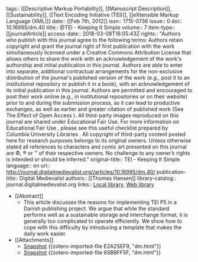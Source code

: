 tags:: [[Descriptive Markup Portability]], [[Manuscript Description]], [[Sustainability]], [[Text Encoding Initiative (TEI)]], [[eXtensible Markup Language (XML)]]
date:: [[Feb 7th, 2012]]
issn:: 1715-0736
issue:: 0
doi:: 10.16995/dm.40
title:: @TEI - Keeping It Simple
volume:: 7
item-type:: [[journalArticle]]
access-date:: 2018-03-08T16:05:43Z
rights:: "Authors who publish with this journal agree to the following terms:    Authors retain copyright and grant the journal right of first publication with the work simultaneously licensed under a  Creative Commons Attribution License  that allows others to share the work with an acknowledgement of the work's authorship and initial publication in this journal.  Authors are able to enter into separate, additional contractual arrangements for the non-exclusive distribution of the journal's published version of the work (e.g., post it to an institutional repository or publish it in a book), with an acknowledgement of its initial publication in this journal.  Authors are permitted and encouraged to post their work online (e.g., in institutional repositories or on their website) prior to and during the submission process, as it can lead to productive exchanges, as well as earlier and greater citation of published work (See  The Effect of Open Access ).  All third-party images reproduced on this journal are shared under Educational Fair Use. For more information on  Educational Fair Use , please see  this useful checklist prepared by Columbia University Libraries .   All copyright  of third-party content posted here for research purposes belongs to its original owners.  Unless otherwise stated all references to characters and comic art presented on this journal are ©, ® or ™ of their respective owners. No challenge to any owner’s rights is intended or should be inferred."
original-title:: TEI - Keeping It Simple
language:: en
url:: http://journal.digitalmedievalist.org//articles/10.16995/dm.40/
publication-title:: Digital Medievalist
authors:: [[Thomas Hansen]]
library-catalog:: journal.digitalmedievalist.org
links:: [Local library](zotero://select/groups/2386895/items/HQZK62GR), [Web library](https://www.zotero.org/groups/2386895/items/HQZK62GR)

- [[Abstract]]
	- This article discusses the reasons for implementing TEI P5 in a Danish publishing project. We argue that while the standard performs well as a sustainable storage and interchange format, it is generally too complicated to operate efficiently. We show how to cope with this difficulty by introducing a template that makes the daily work easier.
- [[Attachments]]
	- [Snapshot](https://journal.digitalmedievalist.org/articles/10.16995/dm.40/) {{zotero-imported-file E2A2SEF9, "dm.html"}}
	- [Snapshot](https://journal.digitalmedievalist.org/articles/10.16995/dm.40/) {{zotero-imported-file 6SB8FF5F, "dm.html"}}